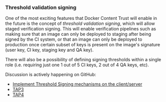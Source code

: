 ### Threshold validation signing

One of the most exciting features that Docker Content Trust will enable in the future is the concept of _threshold validation signing_, which will allow staged verification signing. This will enable verification pipelines such as making sure that an image can only be deployed to staging after being signed by the CI system, or that an image can only be deployed to production once certain subset of keys is present on the image's signature (user key, CI key, staging key and QA key).

There will also be a possibility of defining signing thresholds within a single role (i.e. requiring just one 1 out of 5 CI keys, 2 out of 4 QA keys, etc).

Discussion is actively happening on GitHub:

- [Implement Threshold Signing mechanisms on the client/server](https://github.com/docker/notary/issues/841)
- [TAP3](https://github.com/theupdateframework/taps/blob/master/tap3.md)
- [TAP4](https://github.com/theupdateframework/taps/blob/master/tap4.md)
